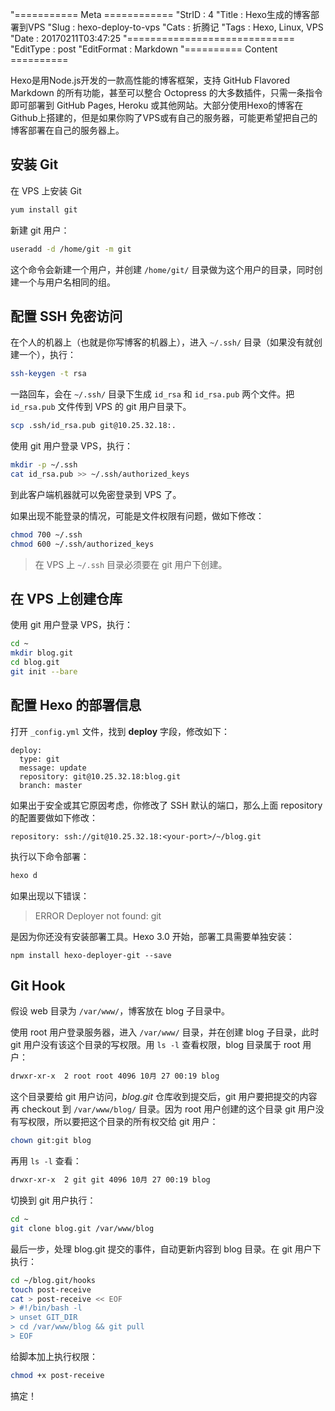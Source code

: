 "=========== Meta ============
"StrID : 4
"Title : Hexo生成的博客部署到VPS
"Slug  : hexo-deploy-to-vps
"Cats  : 折腾记
"Tags  : Hexo, Linux, VPS
"Date  : 20170211T03:47:25
"=============================
"EditType   : post
"EditFormat : Markdown
"========== Content ==========

Hexo是用Node.js开发的一款高性能的博客框架，支持 GitHub Flavored Markdown 的所有功能，甚至可以整合 Octopress 的大多数插件，只需一条指令即可部署到 GitHub Pages, Heroku 或其他网站。大部分使用Hexo的博客在Github上搭建的，但是如果你购了VPS或有自己的服务器，可能更希望把自己的博客部署在自己的服务器上。

<!--more-->

## 安装 Git

在 VPS 上安装 Git

```sh
yum install git
```

新建 git 用户：

```sh
useradd -d /home/git -m git
```

这个命令会新建一个用户，并创建 `/home/git/` 目录做为这个用户的目录，同时创建一个与用户名相同的组。

## 配置 SSH 免密访问

在个人的机器上（也就是你写博客的机器上），进入 `~/.ssh/` 目录（如果没有就创建一个），执行：

```sh
ssh-keygen -t rsa
```

一路回车，会在 `~/.ssh/` 目录下生成 `id_rsa` 和 `id_rsa.pub` 两个文件。把 `id_rsa.pub` 文件传到 VPS 的 git 用户目录下。

```sh
scp .ssh/id_rsa.pub git@10.25.32.18:.
```

使用 git 用户登录 VPS，执行：

```sh
mkdir -p ~/.ssh
cat id_rsa.pub >> ~/.ssh/authorized_keys
```

到此客户端机器就可以免密登录到 VPS 了。

如果出现不能登录的情况，可能是文件权限有问题，做如下修改：

```sh
chmod 700 ~/.ssh
chmod 600 ~/.ssh/authorized_keys 
```

> 在 VPS 上 `~/.ssh` 目录必须要在 git 用户下创建。

## 在 VPS 上创建仓库

使用 git 用户登录 VPS，执行：

```sh
cd ~
mkdir blog.git
cd blog.git
git init --bare
```


## 配置 Hexo 的部署信息

打开 `_config.yml` 文件，找到 **deploy** 字段，修改如下：

```
deploy: 
  type: git
  message: update
  repository: git@10.25.32.18:blog.git
  branch: master
```

如果出于安全或其它原因考虑，你修改了 SSH 默认的端口，那么上面 repository 的配置要做如下修改：

```
repository: ssh://git@10.25.32.18:<your-port>/~/blog.git
```

执行以下命令部署：

```sh
hexo d
```

如果出现以下错误：

> ERROR Deployer not found: git

是因为你还没有安装部署工具。Hexo 3.0 开始，部署工具需要单独安装：

```
npm install hexo-deployer-git --save
```

## Git Hook

假设 web 目录为 `/var/www/`，博客放在 blog 子目录中。

使用 root 用户登录服务器，进入 `/var/www/` 目录，并在创建 blog 子目录，此时 git 用户没有该这个目录的写权限。用 `ls -l` 查看权限，blog 目录属于 root 用户：

```sh
drwxr-xr-x  2 root root 4096 10月 27 00:19 blog
```

这个目录要给 git 用户访问，*blog.git* 仓库收到提交后，git 用户要把提交的内容再 checkout 到 `/var/www/blog/` 目录。因为 root 用户创建的这个目录 git 用户没有写权限，所以要把这个目录的所有权交给 git 用户：

```sh
chown git:git blog
```

再用 `ls -l` 查看：

```sh
drwxr-xr-x  2 git git 4096 10月 27 00:19 blog
```

切换到 git 用户执行：

```sh
cd ~
git clone blog.git /var/www/blog
```

最后一步，处理 blog.git 提交的事件，自动更新内容到 blog 目录。在 git 用户下执行：

```sh
cd ~/blog.git/hooks
touch post-receive
cat > post-receive << EOF
> #!/bin/bash -l
> unset GIT_DIR
> cd /var/www/blog && git pull
> EOF
```

给脚本加上执行权限：

```sh
chmod +x post-receive
```

搞定！


